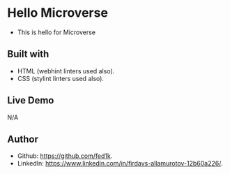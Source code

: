 # Hello Microverse

 - This is hello for Microverse


 ## Built with
 * HTML (webhint linters used also).
 * CSS (stylint linters used also).

 ## Live Demo

 N/A

 ## Author

 * Github: https://github.com/fed1k.
 * LinkedIn: https://www.linkedin.com/in/firdavs-allamurotov-12b60a226/.
